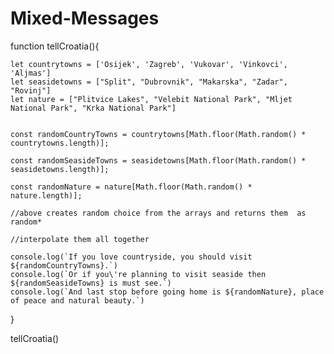 # Mixed-Messages

function tellCroatia(){
    

    let countrytowns = ['Osijek', 'Zagreb', 'Vukovar', 'Vinkovci', 'Aljmas']
    let seasidetowns = ["Split", "Dubrovnik", "Makarska", "Zadar", "Rovinj"]
    let nature = ["Plitvice Lakes", "Velebit National Park", "Mljet National Park", "Krka National Park"]
    
    
    const randomCountryTowns = countrytowns[Math.floor(Math.random() * countrytowns.length)];
    
    const randomSeasideTowns = seasidetowns[Math.floor(Math.random() * seasidetowns.length)];
     
    const randomNature = nature[Math.floor(Math.random() * nature.length)];
     
    //above creates random choice from the arrays and returns them  as random*
    
    //interpolate them all together 
    
    console.log(`If you love countryside, you should visit ${randomCountryTowns}.`)
    console.log(`Or if you\'re planning to visit seaside then ${randomSeasideTowns} is must see.`)
    console.log(`And last stop before going home is ${randomNature}, place of peace and natural beauty.`)

 }

 tellCroatia()
